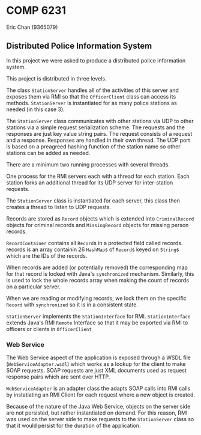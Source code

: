 COMP 6231
====

Eric Chan (9365079)

Distributed Police Information System
----

In this project we were asked to produce a distributed police information system.

This project is distributed in three levels.

The class `StationServer` handles all of the activities of this server and exposes them via RMI so that the `OfficerClient` class can access its methods. `StationServer` is instantiated for as many police stations as needed (in this case 3).

The `StationServer` class communicates with other stations via UDP to other stations via a simple request serialization scheme. The requests and the responses are just key value string pairs. The request consists of a request and a response. Responses are handled in their own thread. The UDP port is based on a preagreed hashing function of the station name so other stations can be added as needed.

There are a minimum two running processes with several threads.

One process for the RMI servers each with a thread for each station. Each station forks an additional thread for its UDP server for inter-station requests.

The `StationServer` class is instantiated for each server, this class then creates a thread to listen to UDP requests.

Records are stored as `Record` objects which is extended into `CriminalRecord` objects for criminal records and `MissingRecord` objects for missing person records.

`RecordContainer` contains all `Record`s in a protected field called records. records is an array containin 26 `HashMap`s of `Record`s keyed on `String`s which are the IDs of the records.

When records are added (or potentially removed) the corresponding map for that record is locked with Java's `synchronized` mechanism. Similarly, this is used to lock the whole records array when making the count of records on a particular server.

When we are reading or modifying records, we lock them on the specific `Record` with `synchronized` so it is in a consistent state.

`StationServer` implements the `StationInterface` for RMI. `StationInterface` extends Java's RMI `Remote` Interface so that it may be exported via RMI to officers or clients in `OfficerClient`

### Web Service

The Web Service aspect of the application is exposed through a WSDL file (`WebServiceAdapter.wsdl`) which works as a lookup for the client to make SOAP requests. SOAP requests are just XML documents used as request response pairs which are sent over HTTP.

`WebServiceAdapter` is an adapter class the adapts SOAP calls into RMI calls by instatiating an RMI Client for each request where a new object is created.

Because of the nature of the Java Web Service, objects on the server side are not persisted, but rather instantiated on demand. For this reason, RMI was used on the server side to make requests to the `StationServer` class so that it would persist for the duration of the application.
